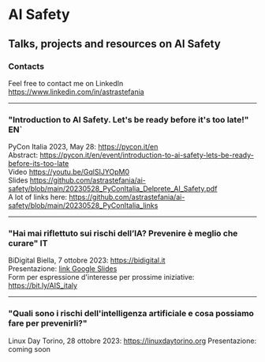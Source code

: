 # AI Safety
## Talks, projects and resources on AI Safety

### Contacts
Feel free to contact me on LinkedIn https://www.linkedin.com/in/astrastefania 

---
### "Introduction to AI Safety. Let's be ready before it's too late!" EN`
PyCon Italia 2023, May 28: https://pycon.it/en  
Abstract: https://pycon.it/en/event/introduction-to-ai-safety-lets-be-ready-before-its-too-late  
Video https://youtu.be/GqlSIJYOpM0   
Slides https://github.com/astrastefania/ai-safety/blob/main/20230528_PyConItalia_Delprete_AI_Safety.pdf  
A lot of links here: https://github.com/astrastefania/ai-safety/blob/main/20230528_PyConItalia_links

---
### "Hai mai riflettuto sui rischi dell’IA? Prevenire è meglio che curare" IT
BiDigital Biella, 7 ottobre 2023: https://bidigital.it  
Presentazione: [link Google Slides](https://docs.google.com/presentation/d/1PkwA3V55Uzf5ltpqAubfFExHnmF6JnZ5/edit#slide=id.p2)  
Form per espressione d'interesse per prossime iniziative: https://bit.ly/AIS_italy  

---
### "Quali sono i rischi dell'intelligenza artificiale e cosa possiamo fare per prevenirli?"
Linux Day Torino, 28 ottobre 2023: https://linuxdaytorino.org
Presentazione: coming soon

